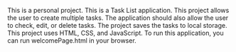 This is a personal project.
This is a Task List application.
This project allows the user to create multiple tasks.
The application should also allow the user to check, edit, or delete tasks.
The project saves the tasks to local storage.
This project uses HTML, CSS, and JavaScript.
To run this application, you can run welcomePage.html in your browser.
